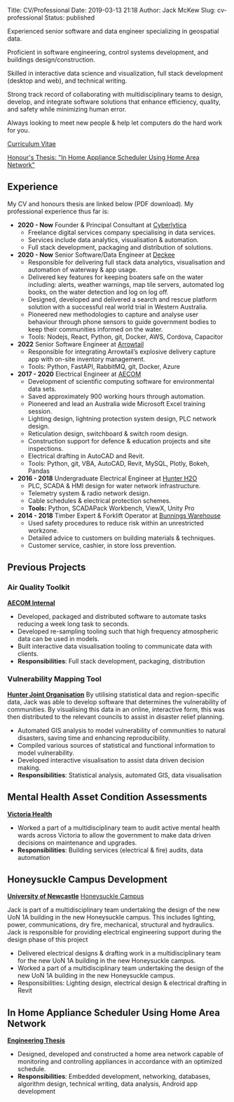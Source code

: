 Title: CV/Professional
Date: 2019-03-13 21:18
Author: Jack McKew
Slug: cv-professional
Status: published

Experienced senior software and data engineer specializing in geospatial data.

Proficient in software engineering, control systems development, and buildings design/construction.

Skilled in interactive data science and visualization, full stack development (desktop and web), and technical writing.

Strong track record of collaborating with multidisciplinary teams to design, develop, and integrate software solutions that enhance efficiency, quality, and safety while minimizing human error.

Always looking to meet new people & help let computers do the hard work for you.

[Curriculum Vitae]({attach}/files/Jack_McKew_CV.pdf)

[Honour's Thesis: "In Home Appliance Scheduler Using Home Area Network"]({attach}/files/Final_Year_Project_Part_B.pdf)

## Experience

My CV and honours thesis are linked below (PDF download). My professional experience thus far is:

- **2020 - Now** Founder & Principal Consultant at [Cyberlytica](https://cyberlytica.com.au/)
    - Freelance digital services company specialising in data services.
    - Services include data analytics, visualisation & automation.
    - Full stack development, packaging and distribution of solutions.
- **2020 - Now** Senior Software/Data Engineer at [Deckee](https://deckee.com/)
    - Responsible for delivering full stack data analytics, visualisation and automation of waterway & app usage.
    - Delivered key features for keeping boaters safe on the water including: alerts, weather warnings,
map tile servers, automated log books, on the water detection and log on log off.
    - Designed, developed and delivered a search and rescue platform solution with
a successful real world trial in Western Australia.
    - Pioneered new methodologies to capture and analyse user behaviour through
phone sensors to guide government bodies to keep their communities informed on the water.
    - Tools: Nodejs, React, Python, git, Docker, AWS, Cordova, Capacitor
- **2022** Senior Software Engineer at [Arrowtail](https://arrowtail.com/)
    - Responsible for integrating Arrowtail’s explosive delivery capture app with
on-site inventory management.
    - Tools: Python, FastAPI, RabbitMQ, git, Docker, Azure
- **2017 - 2020** Electrical Engineer at [AECOM](https://www.aecom.com/)
    - Development of scientific computing software for environmental data sets.
    - Saved approximately 900 working hours through automation.
    - Pioneered and lead an Australia wide Microsoft Excel training session.
    - Lighting design, lightning protection system design, PLC network design.
    - Reticulation design, switchboard & switch room design.
    - Construction support for defence & education projects and site inspections.
    - Electrical drafting in AutoCAD and Revit.
    - Tools: Python, git, VBA, AutoCAD, Revit, MySQL, Plotly, Bokeh, Pandas
- **2016 - 2018** Undergraduate Electrical Engineer at [Hunter H2O](https://www.hunterh2o.com.au)
    - PLC, SCADA & HMI design for water network infrastructure.
    - Telemetry system & radio network design.
    - Cable schedules & electrical protection schemes.
    - **Tools:** Python, SCADAPack Workbench, ViewX, Unity Pro
- **2014 - 2018** Timber Expert & Forklift Operator at [Bunnings Warehouse](https://www.bunnings.com.au/)
    - Used safety procedures to reduce risk within an unrestricted workzone.
    - Detailed advice to customers on building materials & techniques.
    - Customer service, cashier, in store loss prevention.

## Previous Projects

### Air Quality Toolkit

**[AECOM Internal](https://www.aecom.com/)**

- Developed, packaged and distributed software to automate tasks reducing a week long task to seconds.
- Developed re-sampling tooling such that high frequency atmospheric data can be used in models.
- Built interactive data visualisation tooling to communicate data with clients.
- **Responsibilities**: Full stack development, packaging, distribution

### Vulnerability Mapping Tool

**[Hunter Joint Organisation](https://strategicservicesaustralia.com.au/)**
By utilising statistical data and region-specific data, Jack was able to develop software that determines the vulnerability of communities. By visualising this data in an online, interactive form, this was then distributed to the relevant councils to assist in disaster relief planning.

- Automated GIS analysis to model vulnerability of communities to natural disasters, saving time and enhancing reproducibility.
- Compiled various sources of statistical and functional information to model vulnerability.
- Developed interactive visualisation to assist data driven decision making.
- **Responsibilities**: Statistical analysis, automated GIS, data visualisation

## Mental Health Asset Condition Assessments

**[Victoria Health](http://www.health.vic.gov.au/)**

- Worked a part of a multidisciplinary team to audit active mental health wards across Victoria to allow the government to make data driven decisions on maintenance and upgrades.
- **Responsibilities**: Building services (electrical \& fire) audits, data automation

## Honeysuckle Campus Development

**[University of Newcastle](https://www.newcastle.edu.au/)**
[Honeysuckle Campus](https://www.newcastle.edu.au/about-uon/our-environments/honeysuckle-city-campus-development)

Jack is part of a multidisciplinary team undertaking the design of the new UoN 1A building in the new Honeysuckle campus. This includes lighting, power, communications, dry fire, mechanical, structural and hydraulics. Jack is responsible for providing electrical engineering support during the design phase of this project

- Delivered electrical designs & drafting work in a multidisciplinary team for the new UoN 1A building in the new Honeysuckle campus.
- Worked a part of a multidisciplinary team undertaking the design of the new UoN 1A building in the new Honeysuckle campus.
- Responsibilities: Lighting design, electrical design \& electrical drafting in Revit

## In Home Appliance Scheduler Using Home Area Network

**[Engineering Thesis]({attach}/files/Final_Year_Project_Part_B.pdf)**

- Designed, developed and constructed a home area network capable of monitoring and controlling appliances in accordance with an optimized schedule.
- **Responsibilities**: Embedded development, networking, databases, algorithm design, technical writing, data analysis, Android app development
